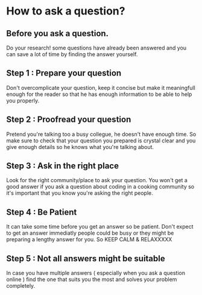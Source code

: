 # How to ask a question?

## Before you ask a question.
Do your research! some questions have already been answered and you can save a lot of time by finding the answer yourself.

## Step 1 : Prepare your question

Don't overcomplicate your question, keep it concise but make it meaningfull enough for the reader so that he has enough information to be able to help you properly.

## Step 2 : Proofread your question

Pretend you're talking too a busy collegue, he doesn't have enough time. So make sure to check that your question you prepared is crystal clear and you give enough details so he knows what you're talking about.

## Step 3 : Ask in the right place

Look for the right community/place to ask your question. You won't get a good answer if you ask a question about coding in a cooking community so it's important that you know you're asking the right people.

## Step 4 : Be Patient

It can take some time before you get an answer so be patient. Don't expect to get an answer immediatly people could be busy or they might be preparing a lengthy answer for you. So KEEP CALM & RELAXXXXX

## Step 5 : Not all answers might be suitable

In case you have multiple answers ( especially when you ask a question online ) find the one that suits you the most and solves your problem completely.